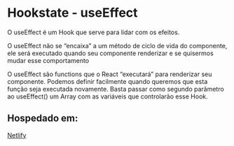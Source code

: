 # Hookstate - **useEffect**
O useEffect é um Hook que serve para lidar com os efeitos.

O useEffect não se “encaixa” a um método de ciclo de vida do componente, ele será executado quando seu componente renderizar e se quisermos mudar esse comportamento

O useEffect são functions que o React “executará” para renderizar seu componente. Podemos definir facilmente quando queremos que esta função seja executada novamente. Basta passar como segundo parâmetro ao useEffect() um Array com as variáveis que controlarão esse Hook.


## Hospedado em:

[Netlify](https://useeffect-app.netlify.app/)
